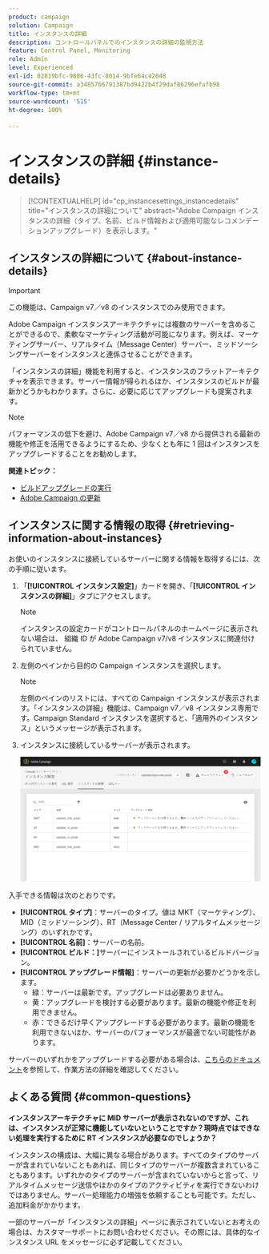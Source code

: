 ```yaml
---
product: campaign
solution: Campaign
title: インスタンスの詳細
description: コントロールパネルでのインスタンスの詳細の監視方法
feature: Control Panel, Monitoring
role: Admin
level: Experienced
exl-id: 02819bfc-9886-43fc-8014-9bfe64c42048
source-git-commit: a3485766791387bd9422b4f29daf86296efafb98
workflow-type: tm+mt
source-wordcount: '515'
ht-degree: 100%

---
```


# インスタンスの詳細 {#instance-details}

>[!CONTEXTUALHELP]
>id="cp_instancesettings_instancedetails"
>title="インスタンスの詳細について"
>abstract="Adobe Campaign インスタンスの詳細（タイプ、名前、ビルド情報および適用可能なレコメンデーションアップグレード）を表示します。"

## インスタンスの詳細について {#about-instance-details}

>[!IMPORTANT]
>
>この機能は、Campaign v7／v8 のインスタンスでのみ使用できます。

Adobe Campaign インスタンスアーキテクチャには複数のサーバーを含めることができるので、柔軟なマーケティング活動が可能になります。例えば、マーケティングサーバー、リアルタイム（Message Center）サーバー、ミッドソーシングサーバーをインスタンスと連係させることができます。

「インスタンスの詳細」機能を利用すると、インスタンスのフラットアーキテクチャを表示できます。サーバー情報が得られるほか、インスタンスのビルドが最新かどうかもわかります。さらに、必要に応じてアップグレードも提案されます。

>[!NOTE]
>
>パフォーマンスの低下を避け、Adobe Campaign v7／v8 から提供される最新の機能や修正を活用できるようにするため、少なくとも年に 1 回はインスタンスをアップグレードすることをお勧めします。

**関連トピック：**

* [ビルドアップグレードの実行](https://experienceleague.adobe.com/docs/campaign-classic/using/monitoring-campaign-classic/updating-adobe-campaign/build-upgrade.html?lang=ja)
* [Adobe Campaign の更新](https://experienceleague.adobe.com/docs/campaign-classic/using/monitoring-campaign-classic/updating-adobe-campaign/introduction.html?lang=ja)

## インスタンスに関する情報の取得 {#retrieving-information-about-instances}

お使いのインスタンスに接続しているサーバーに関する情報を取得するには、次の手順に従います。

1. 「**[!UICONTROL インスタンス設定]**」カードを開き、「**[!UICONTROL インスタンスの詳細]**」タブにアクセスします。

   >[!NOTE]
   >
   >インスタンスの設定カードがコントロールパネルのホームページに表示されない場合は、 組織 ID が Adobe Campaign v7/v8 インスタンスに関連付けられていません。

1. 左側のペインから目的の Campaign インスタンスを選択します。

   >[!NOTE]
   >
   >左側のペインのリストには、すべての Campaign インスタンスが表示されます。「インスタンスの詳細」機能は、Campaign v7／v8 インスタンス専用です。Campaign Standard インスタンスを選択すると、「適用外のインスタンス」というメッセージが表示されます。

1. インスタンスに接続しているサーバーが表示されます。

   ![](assets/instance_details.png)

入手できる情報は次のとおりです。

* **[!UICONTROL タイプ]**：サーバーのタイプ。値は MKT（マーケティング）、MID（ミッドソーシング）、RT（Message Center / リアルタイムメッセージング）のいずれかです。
* **[!UICONTROL 名前]**：サーバーの名前。
* **[!UICONTROL ビルド：]**&#x200B;サーバーにインストールされているビルドバージョン。
* **[!UICONTROL アップグレード情報]**：サーバーの更新が必要かどうかを示します。
   * 緑：サーバーは最新です。アップグレードは必要ありません。
   * 黄：アップグレードを検討する必要があります。最新の機能や修正を利用できません。
   * 赤：できるだけ早くアップグレードする必要があります。最新の機能を利用できないほか、サーバーのパフォーマンスが最適でない可能性があります。

サーバーのいずれかをアップグレードする必要がある場合は、[こちらのドキュメント](https://experienceleague.adobe.com/docs/campaign-classic/using/monitoring-campaign-classic/updating-adobe-campaign/build-upgrade.html?lang=ja)を参照して、作業方法の詳細を確認してください。

## よくある質問 {#common-questions}

**インスタンスアーキテクチャに MID サーバーが表示されないのですが、これは、インスタンスが正常に機能していないということですか？現時点ではできない処理を実行するために RT インスタンスが必要なのでしょうか？**

インスタンスの構成は、大幅に異なる場合があります。すべてのタイプのサーバーが含まれていないこともあれば、同じタイプのサーバーが複数含まれていることもあります。いずれかのタイプのサーバーが含まれていないからと言って、リアルタイムメッセージ送信やほかのタイプのアクティビティを実行できないわけではありません。サーバー処理能力の増強を依頼することも可能です。ただし、追加料金がかかります。

一部のサーバーが「インスタンスの詳細」ページに表示されていないとお考えの場合は、カスタマーサポートにお問い合わせください。その際には、具体的なインスタンス URL をメッセージに必ず記載してください。
